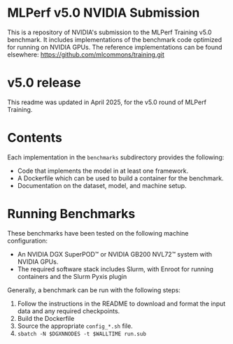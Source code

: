 # MLPerf v5.0 NVIDIA Submission

This is a repository of NVIDIA's submission to the MLPerf Training v5.0 benchmark.  It
includes implementations of the benchmark code optimized for running on NVIDIA
GPUs.  The reference implementations can be found elsewhere:
https://github.com/mlcommons/training.git

# v5.0 release

This readme was updated in April 2025, for the v5.0 round of MLPerf Training.

# Contents

Each implementation in the `benchmarks` subdirectory provides the following:
 
* Code that implements the model in at least one framework.
* A Dockerfile which can be used to build a container for the benchmark.
* Documentation on the dataset, model, and machine setup.

# Running Benchmarks

These benchmarks have been tested on the following machine configuration:

* An NVIDIA DGX SuperPOD&trade; or NVIDIA GB200 NVL72&trade; system with NVIDIA GPUs.
* The required software stack includes Slurm, with Enroot for running containers and the Slurm Pyxis plugin

Generally, a benchmark can be run with the following steps:

1. Follow the instructions in the README to download and format the input data and any required checkpoints.
2. Build the Dockerfile
3. Source the appropriate `config_*.sh` file.
4. `sbatch -N $DGXNNODES -t $WALLTIME run.sub`
